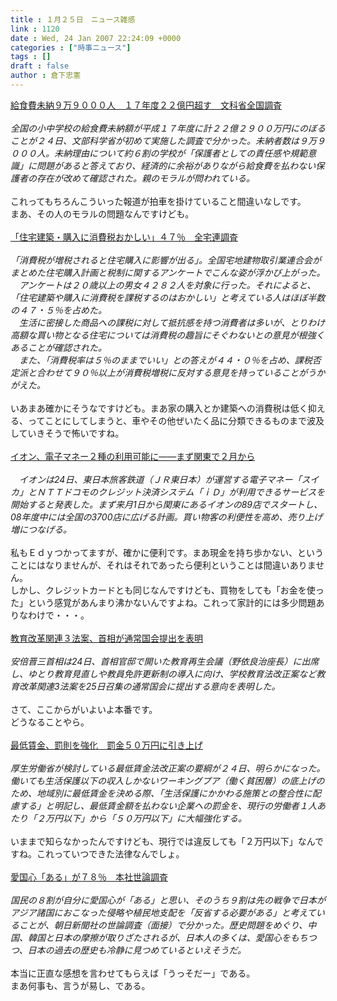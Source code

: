 ```yaml
---
title : １月２５日　ニュース雑感
link : 1120
date : Wed, 24 Jan 2007 22:24:09 +0000
categories : ["時事ニュース"]
tags : []
draft : false
author : 倉下忠憲
---
```


<A HREF="http://www.iza.ne.jp/news/newsarticle/natnews/education/36351/" TARGET="_blank">給食費未納９万９０００人　１７年度２２億円超す　文科省全国調査</A><BR><BR><I>全国の小中学校の給食費未納額が平成１７年度に計２２億２９００万円にのぼることが２４日、文部科学省が初めて実施した調査で分かった。未納者数は９万９０００人。未納理由について約６割の学校が「保護者としての責任感や規範意識」に問題があると答えており、経済的に余裕がありながら給食費を払わない保護者の存在が改めて確認された。親のモラルが問われている。</I><BR><BR>これってもちろんこういった報道が拍車を掛けていること間違いなしです。<BR>まあ、その人のモラルの問題なんですけども。<BR><BR><A HREF="http://www.iza.ne.jp/news/newsarticle/36323/" TARGET="_blank">「住宅建築・購入に消費税おかしい」４７％　全宅連調査</A><BR><BR><I>「消費税が増税されると住宅購入に影響が出る」。全国宅地建物取引業連合会がまとめた住宅購入計画と税制に関するアンケートでこんな姿が浮かび上がった。<BR>　アンケートは２０歳以上の男女４２８２人を対象に行った。それによると、「住宅建築や購入に消費税を課税するのはおかしい」と考えている人はほぼ半数の４７・５％を占めた。<BR>　生活に密接した商品への課税に対して抵抗感を持つ消費者は多いが、とりわけ高額な買い物となる住宅については消費税の趣旨にそぐわないとの意見が根強くあることが確認された。<BR>　また、「消費税率は５％のままでいい」との答えが４４・０％を占め、課税否定派と合わせて９０％以上が消費税増税に反対する意見を持っていることがうかがえた。</I><BR><BR>いあまあ確かにそうなですけども。まあ家の購入とか建築への消費税は低く抑える、ってことにしてしまうと、車やその他ぜいたく品に分類できるものまで波及していきそうで怖いですね。<BR><BR><A HREF="http://it.nikkei.co.jp/business/news/index.aspx?n=AS1D240AH%2024012007" TARGET="_blank">イオン、電子マネー２種の利用可能に――まず関東で２月から</A><BR><BR><I>　イオンは24日、東日本旅客鉄道（ＪＲ東日本）が運営する電子マネー「スイカ」とＮＴＴドコモのクレジット決済システム「ｉＤ」が利用できるサービスを開始すると発表した。まず来月1日から関東にあるイオンの89店でスタートし、08年度中には全国の3700店に広げる計画。買い物客の利便性を高め、売り上げ増につなげる。</I><BR><BR>私もＥｄｙつかってますが、確かに便利です。まあ現金を持ち歩かない、ということにはなりませんが、それはそれであったら便利ということは間違いありません。<BR>しかし、クレジットカードとも同じなんですけども、買物をしても「お金を使った」という感覚があんまり沸かないんですよね。これって家計的には多少問題ありなわけで・・・。<BR><BR><A HREF="http://www.nikkei.co.jp/news/seiji/20070124AT3S2401R24012007.html" TARGET="_blank">教育改革関連３法案、首相が通常国会提出を表明</A><BR><BR><I>安倍晋三首相は24日、首相官邸で開いた教育再生会議（野依良治座長）に出席し、ゆとり教育見直しや教員免許更新制の導入に向け、学校教育法改正案など教育改革関連3法案を25日召集の通常国会に提出する意向を表明した。</I><BR><BR>さて、ここからがいよいよ本番です。<BR>どうなることやら。<BR><BR><A HREF="http://www.asahi.com/life/update/0125/003.html" TARGET="_blank">最低賃金、罰則を強化　罰金５０万円に引き上げ</A><BR><BR><I>厚生労働省が検討している最低賃金法改正案の要綱が２４日、明らかになった。働いても生活保護以下の収入しかないワーキングプア（働く貧困層）の底上げのため、地域別に最低賃金を決める際、「生活保護にかかわる施策との整合性に配慮する」と明記し、最低賃金額を払わない企業への罰金を、現行の労働者１人あたり「２万円以下」から「５０万円以下」に大幅強化する。</I><BR><BR>いままで知らなかったんですけども、現行では違反しても「２万円以下」なんですね。これっていつできた法律なんでしょ。<BR><BR><A HREF="http://www.asahi.com/national/update/0125/TKY200701240366.html" TARGET="_blank">愛国心「ある」が７８％　本社世論調査</A><BR><BR><I>国民の８割が自分に愛国心が「ある」と思い、そのうち９割は先の戦争で日本がアジア諸国におこなった侵略や植民地支配を「反省する必要がある」と考えていることが、朝日新聞社の世論調査（面接）で分かった。歴史問題をめぐり、中国、韓国と日本の摩擦が取りざたされるが、日本人の多くは、愛国心をもちつつ、日本の過去の歴史も冷静に見つめているといえそうだ。 </I><BR><BR>本当に正直な感想を言わせてもらえば「うっそだー」である。<BR>まあ何事も、言うが易し、である。<BR><BR><br><br>
